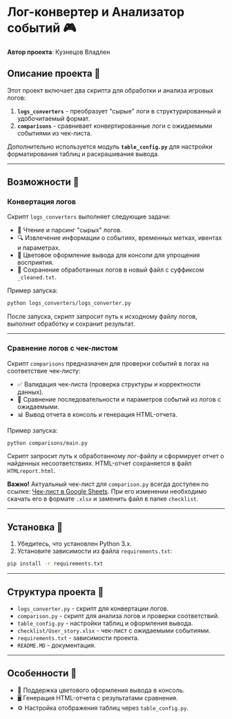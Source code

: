# Лог-конвертер и Анализатор событий 🎮

**Автор проекта**: Кузнецов Владлен

## Описание проекта 📝

Этот проект включает два скрипта для обработки и анализа игровых логов:

1. **`logs_converters`** - преобразует "сырые" логи в структурированный и удобочитаемый формат.
2. **`comparisons`** - сравнивает конвертированные логи с ожидаемыми событиями из чек-листа.

Дополнительно используется модуль **`table_config.py`** для настройки форматирования таблиц и раскрашивания вывода.

---

## Возможности 🚀

### Конвертация логов

Скрипт `logs_converters` выполняет следующие задачи:

- 📄 Чтение и парсинг "сырых" логов.
- 🔍 Извлечение информации о событиях, временных метках, ивентах и параметрах.
- 🎨 Цветовое оформление вывода для консоли для упрощения восприятия.
- 💾 Сохранение обработанных логов в новый файл с суффиксом `_cleaned.txt`.

Пример запуска:

```bash
python logs_converters/logs_converter.py
```

После запуска, скрипт запросит путь к исходному файлу логов, выполнит обработку и сохранит результат.

---

### Сравнение логов с чек-листом

Скрипт `comparisons` предназначен для проверки событий в логах на соответствие чек-листу:

- ✅ Валидация чек-листа (проверка структуры и корректности данных).
- 🔄 Сравнение последовательности и параметров событий из логов с ожидаемыми.
- 📊 Вывод отчета в консоль и генерация HTML-отчета.

Пример запуска:

```bash
python comparisons/main.py
```

Скрипт запросит путь к обработанному лог-файлу и сформирует отчет о найденных несоответствиях. HTML-отчет сохраняется в файл `HTMLreport.html`.

**Важно!** Актуальный чек-лист для `comparison.py` всегда доступен по ссылке: [Чек-лист в Google Sheets](https://docs.google.com/spreadsheets/d/1foyK19JJ-7zKIXpyf64IwADvk-bD9A91jVFI1QViIhU/edit?gid=1451184097#gid=1451184097). При его изменении необходимо скачать его в формате `.xlsx` и заменить файл в папке `checklist`.

---

## Установка 🔧

1. Убедитесь, что установлен Python 3.x.
2. Установите зависимости из файла `requirements.txt`:

```bash
pip install -r requirements.txt
```

---

## Структура проекта 📂

- `logs_converter.py` - скрипт для конвертации логов.
- `comparison.py` - скрипт для анализа логов и проверки соответствий.
- `table_config.py` - настройки таблиц и оформления вывода.
- `checklist/User_story.xlsx` - чек-лист с ожидаемыми событиями.
- `requirements.txt` - зависимости проекта.
- `README.MD` - документация.

---

## Особенности 🌟

- 🎨 Поддержка цветового оформления вывода в консоль.
- 🖥️ Генерация HTML-отчета с результатами сравнения.
- ⚙️ Настройка отображения таблиц через `table_config.py`.
